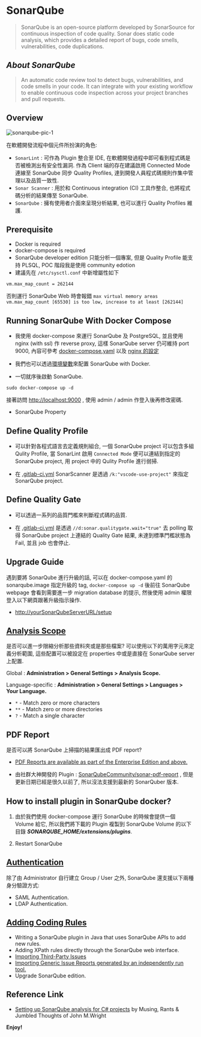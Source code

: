 # SonarQube

> SonarQube is an open-source platform developed by SonarSource for continuous inspection of code quality. Sonar does static code analysis, which provides a detailed report of bugs, code smells, vulnerabilities, code duplications.

## _About SonarQube_

> An automatic code review tool to detect bugs, vulnerabilities, and code smells in your code. It can integrate with your existing workflow to enable continuous code inspection across your project branches and pull requests.

## Overview

![sonarqube-pic-1](https://docs.sonarqube.org/9.4/images/dev-cycle.png)

在軟體開發流程中個元件所扮演的角色:

* `SonarLint` : 可作為 Plugin 整合至 IDE, 在軟體開發過程中即可看到程式碼是否被檢測出有安全性漏洞. 作為 Client 端的存在建議啟用 Connected Mode 連線至 SonarQube 同步 Quality Profiles, 達到開發人員程式碼規則作集中管理以及品質一致性.
* `Sonar Scanner` : 用於和 Continuous integration (CI) 工具作整合, 也將程式碼分析的結果傳至 SonarQube.
* `SonarQube` : 擁有使用者介面來呈現分析結果, 也可以進行 Quality Profiles 維護.

## Prerequisite

* Docker is required
* docker-compose is required
* SonarQube developer edition 只能分析一個專案, 但是 Quality Profile 能支持 PLSQL, POC 階段我是使用 community edotion
* 建議先在 `/etc/sysctl.conf` 中新增屬性如下

```
vm.max_map_count = 262144
```

否則運行 SonarQube Web 時會報錯 `max virtual memory areas vm.max_map_count [65530] is too low, increase to at least [262144]`

## Running SonarQube With Docker Compose

* 我使用 docker-compose 來運行 SonarQube 及 PostgreSQL, 並且使用 nginx (with ssl) 作 reverse proxy, 這樣 SonarQube server 仍可維持 port 9000, 內容可參考 [docker-compose.yaml](https://github.com/ShungYang/SonarQube/blob/master/docker-compose.yaml) 以及 [nginx 的設定](https://github.com/ShungYang/SonarQube/blob/master/nginx.conf)

* 我們也可以透過[環境變數](https://docs.sonarqube.org/latest/setup/environment-variables/)來配置 SonarQube with Docker.

* 一切就序後啟動 SonarQube.

```
sudo docker-compose up -d
```

接著訪問 <http://localhost:9000> , 使用 admin / admin 作登入後再修改密碼.

* SonarQube Property

## Define Quality Profile

* 可以針對各程式語言去定義規則組合, 一個 SonarQube project 可以包含多組 Qulity Profile, 當 SonarLint 啟用 `Connected Mode` 便可以連結到指定的 SonarQube project, 用 project 中的 Qulity Profile 進行弱掃.

* 在 [.gitlab-ci.yml](https://github.com/ShungYang/SonarQube/blob/master/.gitlab-ci.yml) SonarScanner 是透過 `/k:"vscode-use-project"` 來指定 SonarQube project.

## Define Quality Gate

* 可以透過一系列的品質門檻來判斷程式碼的品質.

* 在 [.gitlab-ci.yml](https://github.com/ShungYang/SonarQube/blob/master/.gitlab-ci.yml) 是透過 `//d:sonar.qualitygate.wait="true"` 去 polling 取得 SonarQube project 上連結的 Quality Gate 結果, 未達到標準門檻狀態為 Fail, 並且 job 也會停止.

## Upgrade Guide

遇到要將 SonarQube 進行升級的話, 可以在 docker-compose.yaml 的 sonarqube.image 指定升級的 tag, `docker-compose up -d` 後前往 SonarQube webpage 會看到需要進一步 migration database 的提示, 然後使用 admin 權限登入以下網頁跟著升級指示操作.

* [http://yourSonarQubeServerURL/setup](http://yourSonarQubeServerURL/setup)

## [Analysis Scope](https://docs.sonarcloud.io/advanced-setup/analysis-scope/)

是否可以進一步限縮分析那些資料夾或是那些檔案? 可以使用以下的萬用字元來定義分析範圍, 這些配置可以被設定在 properties 中或是直接在 SonarQube server 上配置.

Global : __Administration > General Settings > Analysis Scope.__

Language-specific : __Administration > General Settings > Languages > Your Language.__

* `*`  - Match zero or more characters
* `**` - Match zero or more directories
* `?`  - Match a single character

## PDF Report

是否可以將 SonarQube 上掃描的結果匯出成 PDF report?

* [PDF Reports are available as part of the Enterprise Edition and above.](https://docs.sonarqube.org/latest/project-administration/portfolio-pdf-configuration/)

* 由社群大神開發的 Plugin : [SonarQubeCommunity/sonar-pdf-report](https://github.com/SonarQubeCommunity/sonar-pdf-report) , 但是更新日期已經是很久以前了, 所以沒法支援到最新的 SonarQuber 版本.

## How to install plugin in SonarQube docker?

1. 由於我們使用 docker-compose 運行 SonarQube 的時候會提供一個 Volume 給它, 所以我們將下載的 Plugin 複製到 SonarQube Volume 的以下目錄 ___SONARQUBE_HOME/extensions/plugins___.

2. Restart SonarQube

## [Authentication](https://docs.sonarqube.org/latest/instance-administration/delegated-auth/)

除了由 Administrator 自行建立 Group / User 之外, SonarQube 還支援以下兩種身分驗證方式:

* SAML Authentication.
* LDAP Authentication.

## [Adding Coding Rules](https://docs.sonarqube.org/latest/extend/adding-coding-rules/)

* Writing a SonarQube plugin in Java that uses SonarQube APIs to add new rules.
* Adding XPath rules directly through the SonarQube web interface.
* [Importing Third-Party Issues](https://docs.sonarqube.org/latest/analysis/external-issues/)
* [Importing Generic Issue Reports generated by an independently run tool.](https://docs.sonarqube.org/latest/analysis/generic-issue/)
* Upgrade SonarQube edition.

## Reference Link

* [Setting up SonarQube analysis for C# projects](https://www.wrightfully.com/setting-up-sonar-analysis-for-c-projects/) by Musing, Rants & Jumbled Thoughts of John M.Wright

__Enjoy!__
